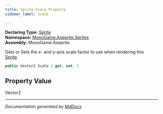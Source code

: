 ```yaml
---
title: Sprite.Scale Property
sidebar_label: Scale

---
```


**Declaring Type:** [Sprite](../)  
**Namespace:** [MonoGame.Aseprite.Sprites](../../)  
**Assembly:** MonoGame.Aseprite

Gets or Sets the x\- and y\-axis scale factor to use when rendering this [Sprite](../).

```csharp
public Vector2 Scale { get; set; }
```

## Property Value

Vector2

___

*Documentation generated by [MdDocs](https://github.com/ap0llo/mddocs)*
